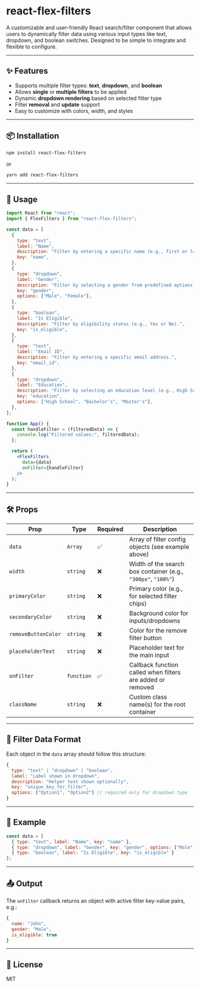 
# react-flex-filters

A customizable and user-friendly React search/filter component that allows users to dynamically filter data using various input types like text, dropdown, and boolean switches. Designed to be simple to integrate and flexible to configure.

---

## ✨ Features

- Supports multiple filter types: **text**, **dropdown**, and **boolean**
- Allows **single** or **multiple filters** to be applied
- Dynamic **dropdown rendering** based on selected filter type
- Filter **removal** and **update** support
- Easy to customize with colors, width, and styles

---

## 📦 Installation

```bash
npm install react-flex-filters
```

or

```bash
yarn add react-flex-filters
```

---

## 🚀 Usage

```jsx
import React from "react";
import { FlexFilters } from "react-flex-filters";

const data = [
  {
    type: "text",
    label: "Name",
    description: "Filter by entering a specific name (e.g., first or last name).",
    key: "name",
  },
  {
    type: "dropdown",
    label: "Gender",
    description: "Filter by selecting a gender from predefined options (e.g., Male, Female).",
    key: "gender",
    options: ["Male", "Female"],
  },
  {
    type: "boolean",
    label: "Is Eligible",
    description: "Filter by eligibility status (e.g., Yes or No).",
    key: "is_eligible",
  },
  {
    type: "text",
    label: "Email ID",
    description: "Filter by entering a specific email address.",
    key: "email_id",
  },
  {
    type: "dropdown",
    label: "Education",
    description: "Filter by selecting an education level (e.g., High School, Bachelor's, Master's).",
    key: "education",
    options: ["High School", "Bachelor's", "Master's"],
  },
];

function App() {
  const handleFilter = (filteredData) => {
    console.log("Filtered values:", filteredData);
  };

  return (
    <FlexFilters
      data={data}
      onFilter={handleFilter}
    />
  );
}
```

---

## 🛠 Props

| Prop               | Type       | Required | Description                                                                 |
|--------------------|------------|----------|-----------------------------------------------------------------------------|
| `data`             | `Array`    | ✅       | Array of filter config objects (see example above)                         |
| `width`            | `string`   | ❌       | Width of the search box container (e.g., `"300px"`, `"100%"`)             |
| `primaryColor`     | `string`   | ❌       | Primary color (e.g., for selected filter chips)                            |
| `secondaryColor`   | `string`   | ❌       | Background color for inputs/dropdowns                                      |
| `removeButtonColor`| `string`   | ❌       | Color for the remove filter button                                         |
| `placeholderText`  | `string`   | ❌       | Placeholder text for the main input                                        |
| `onFilter`         | `function` | ✅       | Callback function called when filters are added or removed                 |
| `className`        | `string`   | ❌       | Custom class name(s) for the root container                                |

---

## 📌 Filter Data Format

Each object in the `data` array should follow this structure:

```js
{
  type: "text" | "dropdown" | "boolean",
  label: "Label shown in dropdown",
  description: "Helper text shown optionally",
  key: "unique_key_for_filter",
  options: ["Option1", "Option2"] // required only for dropdown type
}
```

---

## 🧪 Example

```js
const data = [
  { type: "text", label: "Name", key: "name" },
  { type: "dropdown", label: "Gender", key: "gender", options: ["Male", "Female"] },
  { type: "boolean", label: "Is Eligible", key: "is_eligible" }
];
```

---

## 📤 Output

The `onFilter` callback returns an object with active filter key-value pairs, e.g.:

```js
{
  name: "John",
  gender: "Male",
  is_eligible: true
}
```

---

## 📄 License

MIT
